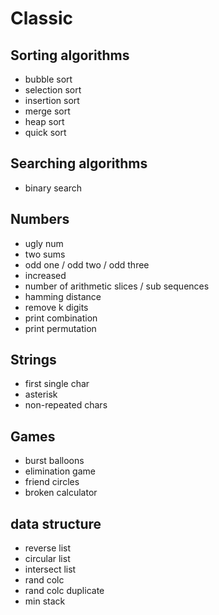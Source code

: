 # Classic
## Sorting algorithms
* bubble sort
* selection sort
* insertion sort
* merge sort
* heap sort
* quick sort

## Searching algorithms
* binary search

## Numbers
* ugly num
* two sums
* odd one / odd two / odd three
* increased
* number of arithmetic slices / sub sequences
* hamming distance
* remove k digits
* print combination
* print permutation

## Strings
* first single char
* asterisk
* non-repeated chars

## Games
* burst balloons
* elimination game
* friend circles
* broken calculator

## data structure
* reverse list
* circular list
* intersect list
* rand colc
* rand colc duplicate
* min stack
